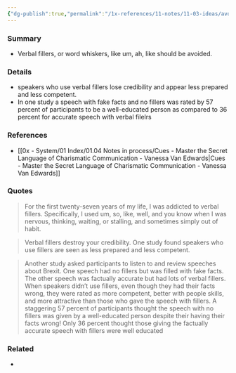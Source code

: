 ```yaml
---
{"dg-publish":true,"permalink":"/1x-references/11-notes/11-03-ideas/avoid-verbal-fillers-like-um/","title":"Avoid verbal fillers like um","created":"2024-08-27T22:47:13.070+03:00","updated":"2024-08-28T09:31:48.274+03:00"}
---
```



### Summary
- Verbal fillers, or word whiskers, like um, ah, like should be avoided.

### Details
- speakers who use verbal fillers lose credibility and appear less prepared and less competent.
- In one study a speech with fake facts and no fillers was rated by 57 percent of participants to be a well-educated person as compared to 36 percent for accurate speech with verbal filelrs

### References
- [[0x - System/01 Index/01.04 Notes in process/Cues - Master the Secret Language of Charismatic Communication - Vanessa Van Edwards\|Cues - Master the Secret Language of Charismatic Communication - Vanessa Van Edwards]]

### Quotes
> For the first twenty-seven years of my life, I was addicted to verbal fillers. Specifically, I used um, so, like, well, and you know when I was nervous, thinking, waiting, or stalling, and sometimes simply out of habit.

>Verbal fillers destroy your credibility. One study found speakers who use fillers are seen as less prepared and less competent.

> Another study asked participants to listen to and review speeches about Brexit. One speech had no fillers but was filled with fake facts. The other speech was factually accurate but had lots of verbal fillers. When speakers didn’t use fillers, even though they had their facts wrong, they were rated as more competent, better with people skills, and more attractive than those who gave the speech with fillers. A staggering 57 percent of participants thought the speech with no fillers was given by a well-educated person despite their having their facts wrong! Only 36 percent thought those giving the factually accurate speech with fillers were well educated

### Related
- 